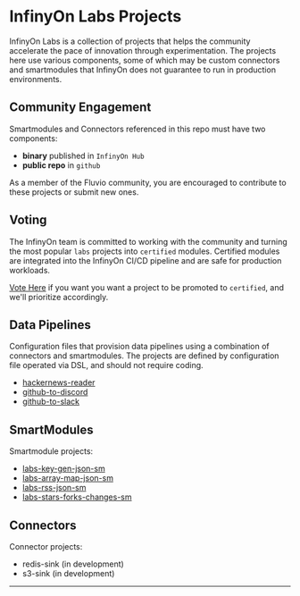 # InfinyOn Labs Projects

InfinyOn Labs is a collection of projects that helps the community accelerate the pace of innovation through experimentation. The projects here use various components, some of which may be custom connectors and smartmodules that InfinyOn does not guarantee to run in production environments.

## Community Engagement

Smartmodules and Connectors referenced in this repo must have two components:

* **binary** published in `InfinyOn Hub`
* **public repo** in `github`

As a member of the Fluvio community, you are encouraged to contribute to these projects or submit new ones. 

## Voting

The InfinyOn team is committed to working with the community and turning the most popular `labs` projects into `certified` modules. Certified modules are integrated into the InfinyOn CI/CD pipeline and are safe for production workloads.

[Vote Here] if you want you want a project to be promoted to `certified`, and we'll prioritize accordingly.

## Data Pipelines

Configuration files that provision data pipelines using a combination of connectors and smartmodules. The projects are defined by configuration file operated via DSL, and should not require coding.

* [hackernews-reader](data-pipelines/hackernews-reader.md)
* [github-to-discord](data-pipelines/github-to-discord.md)
* [github-to-slack](data-pipelines/github-to-slack.md)

## SmartModules

Smartmodule projects:

* [labs-key-gen-json-sm](https://github.com/infinyon/labs-key-gen-json-sm)
* [labs-array-map-json-sm](https://github.com/infinyon/labs-array-map-json-sm)
* [labs-rss-json-sm](https://github.com/infinyon/labs-rss-json-sm)
* [labs-stars-forks-changes-sm](https://github.com/infinyon/labs-stars-forks-changes-sm)

## Connectors

Connector projects:

* redis-sink (in development)
* s3-sink (in development)


-----
[Vote Here]: https://docs.google.com/forms/d/1yK8k-7Udq2wteNw-ZJm8Q59pvpwqduzUexSSUmgsYzI/
